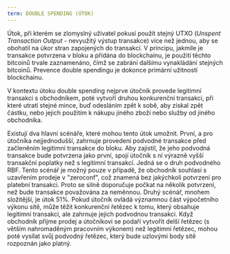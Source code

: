 ```yaml
---
term: DOUBLE SPENDING (ÚTOK)
---
```


Útok, při kterém se zlomyslný uživatel pokusí použít stejný UTXO (*Unspent Transaction Output* - nevyužitý výstup transakce) více než jednou, aby se obohatil na úkor stran zapojených do transakcí. V principu, jakmile je transakce potvrzena v bloku a přidána do blockchainu, je použití těchto bitcoinů trvale zaznamenáno, čímž se zabrání dalšímu vynakládání stejných bitcoinů. Prevence double spendingu je dokonce primární užitností blockchainu.

V kontextu útoku double spending nejprve útočník provede legitimní transakci s obchodníkem, poté vytvoří druhou konkurenční transakci, při které utratí stejné mince, buď odesláním zpět k sobě, aby získal zpět částku, nebo jejich použitím k nákupu jiného zboží nebo služby od jiného obchodníka.

Existují dva hlavní scénáře, které mohou tento útok umožnit. První, a pro útočníka nejjednodušší, zahrnuje provedení podvodné transakce před začleněním legitimní transakce do bloku. Aby zajistil, že jeho podvodná transakce bude potvrzena jako první, spojí útočník s ní výrazně vyšší transakční poplatky než s legitimní transakcí. Jedná se o druh podvodného RBF. Tento scénář je možný pouze v případě, že obchodník souhlasí s uzavřením prodeje v "zeroconf", což znamená bez jakýchkoli potvrzení pro platební transakci. Proto se silně doporučuje počkat na několik potvrzení, než bude transakce považována za neměnnou. Druhý scénář, mnohem složitější, je útok 51%. Pokud útočník ovládá významnou část výpočetního výkonu sítě, může těžit konkurenční řetězec k tomu, který obsahuje legitimní transakci, ale zahrnuje jejich podvodnou transakci. Když obchodník přijme prodej a útočníkovi se podaří vytvořit delší řetězec (s větším nahromaděným pracovním výkonem) než legitimní řetězec, mohou poté vysílat svůj podvodný řetězec, který bude uzlovými body sítě rozpoznán jako platný.
